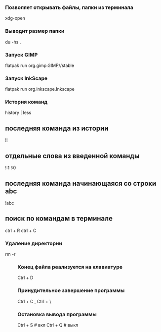 ### Позволяет открывать файлы, папки из терминала
xdg-open
### Выводит размер папки
du -hs .
### Запуск GIMP
flatpak run org.gimp.GIMP//stable
### Запуск InkScape
flatpak run org.inkscape.Inkscape
### История команд
history | less
## последняя команда из истории 
!!
## отдельные слова из введенной команды 
!:1
!:0
## последняя команда начинающаяся со строки abc
!abc
## поиск по командам в терминале 
ctrl + R
ctrl + C
### Удаление директории 
rm -r <dir>
### Конец файла реализуется на клавиатуре
Ctrl + D
### Принудительное завершение программы 
Ctrl + C , Ctrl + \
### Остановка вывода программы 
Ctrl + S # вкл
Ctrl + Q # выкл       
